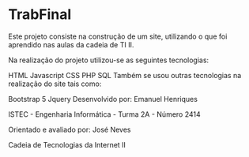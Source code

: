 # TrabFinal
Este projeto consiste na construção de um site, utilizando o que foi aprendido nas aulas da cadeia de TI II.

Na realização do projeto utilizou-se as seguintes tecnologias:

HTML
Javascript
CSS
PHP
SQL
Também se usou outras tecnologias na realização do site tais como:

Bootstrap 5
Jquery
Desenvolvido por:
Emanuel Henriques

ISTEC - Engenharia Informática - Turma 2A - Número 2414

Orientado e avaliado por:
José Neves

Cadeia de Tecnologias da Internet II